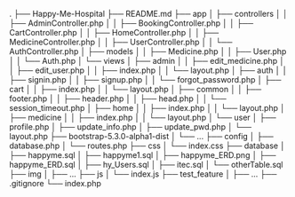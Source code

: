 .
├── Happy-Me-Hospital
├── README.md
├── app
│   ├── controllers
│   │   ├── AdminController.php
│   │   ├── BookingController.php
│   │   ├── CartController.php
│   │   ├── HomeController.php
│   │   ├── MedicineController.php
│   │   ├── UserController.php
│   │   └── AuthController.php
│   ├── models
│   │   ├── Medicine.php
│   │   ├── User.php
│   │   └── Auth.php
│   └── views
│       ├── admin
│       │   ├── edit_medicine.php
│       │   ├── edit_user.php
│       │   ├── index.php
│       │   └── layout.php
│       ├── auth
│       │   ├── signin.php
│       │   ├── signup.php
│       │   └── forgot_password.php
│       ├── cart
│       │   ├── index.php
│       │   └── layout.php
│       ├── common
│       │   ├── footer.php
│       │   ├── header.php
│       │   ├── head.php
│       │   └── session_timeout.php
│       ├── home
│       │   ├── index.php
│       │   └── layout.php
│       ├── medicine
│       │   ├── index.php
│       │   └── layout.php
│       └── user
│           ├── profile.php
│           ├── update_info.php
│           ├── update_pwd.php
│           └── layout.php
├── bootstrap-5.3.0-alpha1-dist
│   └── ...
├── config
│   ├── database.php
│   └── routes.php
├── css
│   └── index.css
├── database
│   ├── happyme.sql
│   ├── happyme1.sql
│   ├── happyme_ERD.png
│   ├── happyme_ERD.sql
│   ├── hy_Users.sql
│   ├── itec.sql
│   └── otherTable.sql
├── img
│   ├── ...
├── js
│   └── index.js
├── test_feature
│   ├── ...
├── .gitignore
└── index.php
